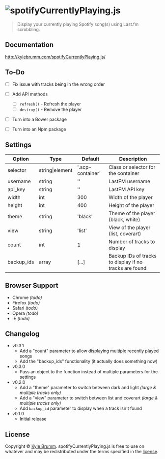 # ![spotifyCurrentlyPlaying.js](https://raw.githubusercontent.com/kjbrum/spotifyCurrentlyPlaying.js/master/media/spotify-currently-playing.png)


> Display your currently playing Spotify song(s) using Last.fm scrobbling.


## Documentation

http://kylebrumm.com/spotifyCurrentlyPlaying.js/


## To-Do

- [ ] Fix issue with tracks being in the wrong order
- [ ] Add API methods
    - [ ] `refresh()` - Refresh the player
    - [ ] `destroy()` - Remove the player
- [ ] Turn into a Bower package
- [ ] Turn into an Npm package


## Settings

|Option|Type|Default|Description|
|---|---|---|---|
selector|string\|element|'.scp-container'|Class or selector for the container
username|string|''|LastFM username
api_key|string|''|LastFM API key
width|int|300|Width of the player
height|int|400|Height of the player
theme|string|'black'|Theme of the player (black, white)
view|string|'list'|View of the player (list, coverart)
count|int|1|Number of tracks to display
backup_ids|array|[...]|Backup IDs of tracks to display if no tracks are found


## Browser Support

- Chrome _(todo)_
- Firefox _(todo)_
- Safari _(todo)_
- Opera _(todo)_
- IE _(todo)_


## Changelog

- v0.3.1
    - Add a "count" parameter to allow displaying multiple recently played songs
    - Add the "backup_ids" functionality (it actually does something now)
- v0.3.0
    - Pass an object to the function instead of multiple parameters for the settings
- v0.2.0
    - Add a "theme" parameter to switch between dark and light _(large & multiple tracks only)_
    - Add a "view" parameter to switch between list and coverart _(large & multiple tracks only)_
    - Add `backup_id` parameter to display when a track isn't found
- v0.1.0
    - Initial release

## License

Copyright © [Kyle Brumm](http://kylebrumm.com). spotifyCurrentlyPlaying.js is free to use on whatever and may be redistributed under the terms specified in the [license](LICENSE.md).
